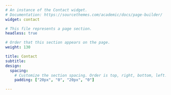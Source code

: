 ```yaml
---
# An instance of the Contact widget.
# Documentation: https://sourcethemes.com/academic/docs/page-builder/
widget: contact

# This file represents a page section.
headless: true

# Order that this section appears on the page.
weight: 130

title: Contact
subtitle:
design:
  spacing:
    # Customize the section spacing. Order is top, right, bottom, left.
    padding: ["20px", "0", "20px", "0"]

---
```

